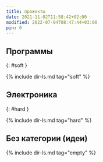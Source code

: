 ```yaml
---
title: прожекты
date: 2021-11-02T11:58:42+02:00
modified: 2022-07-04T08:47:44+03:00
pin: 0
---
```



## Программы  
{: #soft }

{% include dir-ls.md tag="soft" %}

## Электроника
{: #hard }

{% include dir-ls.md tag="hard" %}


## Без категории (идеи)

{% include dir-ls.md tag="empty" %}

